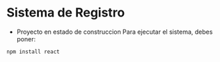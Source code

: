 <h1> Sistema de Registro</h1>

- Proyecto en estado de construccion
  Para ejecutar el sistema, debes poner:
  
````npm install react````
